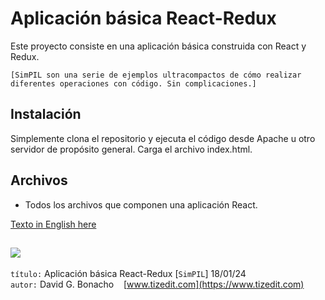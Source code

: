 # Aplicación básica React-Redux
Este proyecto consiste en una aplicación básica construida con React y Redux.

`[SimPIL son una serie de ejemplos ultracompactos de cómo realizar diferentes operaciones con código. Sin complicaciones.]`

## Instalación
Simplemente clona el repositorio y ejecuta el código desde Apache u otro servidor de propósito general. Carga el archivo index.html.

## Archivos
- Todos los archivos que componen una aplicación React.

[Texto in English here](README.MD)

![](img/logo.svg)
---
`título:` Aplicación básica React-Redux [`SimPIL`] 18/01/24\
`autor:` David G. Bonacho &nbsp;&nbsp; [www.tizedit.com](https://www.tizedit.com)



